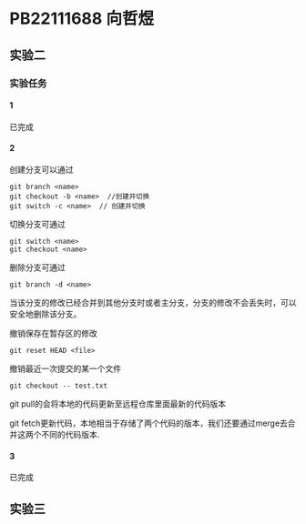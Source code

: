 # PB22111688 向哲煜

## 实验二

### 实验任务

#### 1

已完成

#### 2  

创建分支可以通过

```git
git branch <name>
git checkout -b <name>  //创建并切换
git switch -c <name>  // 创建并切换
```

切换分支可通过

```git
git switch <name>
git checkout <name>
```

删除分支可通过

```git
git branch -d <name>
```

当该分支的修改已经合并到其他分支时或者主分支，分支的修改不会丢失时，可以安全地删除该分支。

撤销保存在暂存区的修改

```git
git reset HEAD <file>
```

撤销最近一次提交的某一个文件

```git
git checkout -- test.txt
```

git pull的会将本地的代码更新至远程仓库里面最新的代码版本

git fetch更新代码，本地相当于存储了两个代码的版本，我们还要通过merge去合并这两个不同的代码版本.

#### 3

已完成

## 实验三
